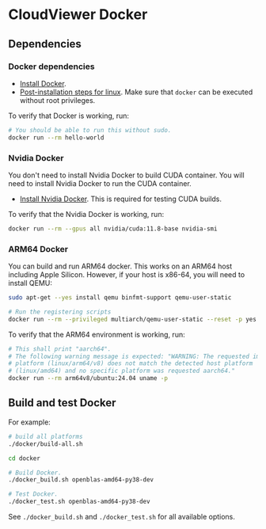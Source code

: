# CloudViewer Docker

## Dependencies

### Docker dependencies

- [Install Docker](https://docs.docker.com/get-docker/).
- [Post-installation steps for linux](https://docs.docker.com/engine/install/linux-postinstall/).
  Make sure that `docker` can be executed without root privileges.

To verify that Docker is working, run:

```bash
# You should be able to run this without sudo.
docker run --rm hello-world
```

### Nvidia Docker

You don't need to install Nvidia Docker to build CUDA container. You will need
to install Nvidia Docker to run the CUDA container.

- [Install Nvidia Docker](https://docs.nvidia.com/datacenter/cloud-native/container-toolkit/install-guide.html#setting-up-nvidia-container-toolkit).
  This is required for testing CUDA builds.

To verify that the Nvidia Docker is working, run:

```bash
docker run --rm --gpus all nvidia/cuda:11.8-base nvidia-smi
```

### ARM64 Docker

You can build and run ARM64 docker. This works on an ARM64 host including Apple
Silicon. However, if your host is x86-64, you will need to install QEMU:

```bash
sudo apt-get --yes install qemu binfmt-support qemu-user-static

# Run the registering scripts
docker run --rm --privileged multiarch/qemu-user-static --reset -p yes
```

To verify that the ARM64 environment is working, run:

```bash
# This shall print "aarch64".
# The following warning message is expected: "WARNING: The requested image's
# platform (linux/arm64/v8) does not match the detected host platform
# (linux/amd64) and no specific platform was requested aarch64."
docker run --rm arm64v8/ubuntu:24.04 uname -p
```

## Build and test Docker

For example:
```bash
# build all platforms
./docker/build-all.sh
```

```bash
cd docker

# Build Docker.
./docker_build.sh openblas-amd64-py38-dev

# Test Docker.
./docker_test.sh openblas-amd64-py38-dev
```

See `./docker_build.sh` and `./docker_test.sh` for all available options.
